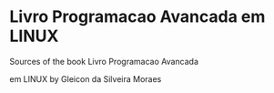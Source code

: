 # Livro Programacao Avancada em LINUX

Sources of the book Livro Programacao Avancada 

em LINUX by Gleicon da Silveira Moraes

